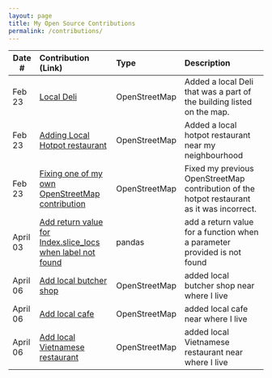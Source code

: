 ```yaml
---
layout: page
title: My Open Source Contributions
permalink: /contributions/
---
```


<!--
Type of the contribution should be "Wikipedia edit", "OpenStreet Map feature", "Documentation", "Course website", "Blog",
"Browser Add-on", etc.

The description should include a brief summary of what you did.

The link should bring us to a public page that shows your contribution. 

Replace the first row with your own contribution. 

-->





| Date #       | Contribution (Link)  | Type  | Description |
|---|:---|:---|:---|
| Feb 23   | [Local Deli](https://www.openstreetmap.org/changeset/147830983#map=19/40.63836/-73.99810) | OpenStreetMap | Added a local Deli that was a part of the building listed on the map. |
| Feb 23   | [Adding Local Hotpot restaurant](https://www.openstreetmap.org/changeset/147834949#map=19/40.63393/-74.00477)| OpenStreetMap | Added a local hotpot restaurant near my neighbourhood |
| Feb 23   | [Fixing one of my own OpenStreetMap contribution](https://www.openstreetmap.org/changeset/147835655#map=19/40.63393/-74.00477) | OpenStreetMap | Fixed my previous OpenStreetMap contribution of the hotpot restaurant as it was incorrect. |
| April 03   | [Add return value for Index.slice_locs when label not found](https://github.com/pandas-dev/pandas/pull/58135) | pandas | add a return value for a function when a parameter provided is not found |
| April 06   | [Add local butcher shop](https://www.openstreetmap.org/changeset/149668968#map=19/40.63341/-74.00536) | OpenStreetMap | added local butcher shop near where I live |
| April 06   | [Add local cafe](https://www.openstreetmap.org/changeset/149669479#map=19/40.63286/-74.00559) | OpenStreetMap | added local cafe near where I live |
| April 06   | [Add local Vietnamese restaurant](https://www.openstreetmap.org/changeset/149669184#map=19/40.63287/-74.00490) | OpenStreetMap | added local Vietnamese restaurant near where I live |



